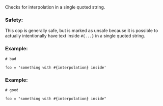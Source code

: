 Checks for interpolation in a single quoted string.

### Safety:

This cop is generally safe, but is marked as unsafe because
it is possible to actually intentionally have text inside
`#{...}` in a single quoted string.

### Example:

    # bad

    foo = 'something with #{interpolation} inside'

### Example:

    # good

    foo = "something with #{interpolation} inside"